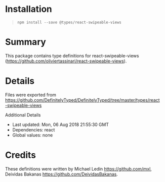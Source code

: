 # Installation
> `npm install --save @types/react-swipeable-views`

# Summary
This package contains type definitions for react-swipeable-views (https://github.com/oliviertassinari/react-swipeable-views).

# Details
Files were exported from https://github.com/DefinitelyTyped/DefinitelyTyped/tree/master/types/react-swipeable-views

Additional Details
 * Last updated: Mon, 06 Aug 2018 21:55:30 GMT
 * Dependencies: react
 * Global values: none

# Credits
These definitions were written by Michael Ledin <https://github.com/mxl>, Deividas Bakanas <https://github.com/DeividasBakanas>.
